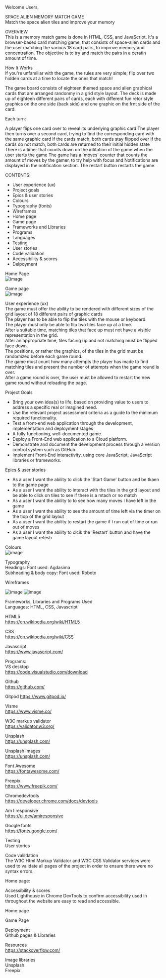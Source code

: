 Welcome Users,

SPACE ALIEN MEMORY MATCH GAME<br/>
Match the space alien tiles and improve your memory<br/>

OVERVIEW<br/>
This is a memory match game is done in HTML, CSS, and JavaScript. It's a browser-based card matching game, that consists of space-alien cards and the user matching the various 18 card pairs, to improve memory and concentration. The objective is to try and match the pairs in a ceratin amount of time.

How It Works<br/>
If you're unfamiliar with the game, the rules are very simple; flip over two hidden cards at a time to locate the ones that match!

The game board consists of eighteen themed space and alien graphical cards that are arranged randonmy in a grid style layout. The deck is made up of eighteen different pairs of cards, each with different fun retor style graphics on the one side (back side) and one graphic on the frnt side of the card. 

Each turn:

A player flips one card over to reveal its underlying graphic card
The player then turns over a second card, trying to find the corresponding card with the same graphic card
If the cards match, both cards stay flipped over
If the cards do not match, both cards are returned to their initial hidden state
There is a timer that counts down on the intitation of the game when the user starts the game
The game has a 'moves' counter that counts the amount of moves by the gamer, to try help with focus and
Notifications are displayed in the notification section.
The restart button restarts the game.


CONTENTS:
* User experience (ux)<br/>
* Project goals<br/>
* Epics & user stories<br/>
* Colours<br/>
* Typography (fonts)<br/>
* Wireframes<br/>
* Home page<br/>
* Game page<br/>
* Frameworks and Libraries<br/>
* Programs<br/>
* Languages<br/>
* Testing<br/>
* User stories<br/>
* Code validation<br/>
* Accessibility & scores<br/>
* Delpoyment<br/>

Home Page<br/>
![image](https://github.com/user-attachments/assets/39b6b372-83bf-4dfe-889b-01e3ada3d7ca)


Game page<br/>
![image](https://github.com/user-attachments/assets/e6a00470-16a4-4682-aad3-b43fac4cb1d3)

User experience (ux)<br/>
The game must offer the ability to be rendered with different sizes of the grid layout of 18 different pairs of graphic cards<br/>
The player has to be able to flip the tiles with the mouse or keyboard.<br/>
The player must only be able to flip two tiles face up at a time.<br/>
After a suitable time, matching tiles that face up must not have a visible representation in the grid.<br/>
After an appropriate time, tiles facing up and not matching must be flipped face down.<br/>
The positions, or rather the graphics, of the tiles in the grid must be randomized before each game round.<br/>
The game must count how many attempts the player has made to find matching tiles and present the number of attempts when the game round is over.<br/>
After a game round is over, the user must be allowed to restart the new game round without reloading the page.

Project Goals
* Bring your own idea(s) to life, based on providing value to users to address a specific real or imagined need.<br/>
* Use the relevant project assessment criteria as a guide to the minimum required functionality.<br/>
* Test a front-end web application through the development, implementation and deployment stages<br/>
* A fully functioning, well-documented game.<br/>
* Deploy a Front-End web application to a Cloud platform.<br/>
* Demonstrate and document the development process through a version control system such as GitHub.<br/>
* Implement Front-End interactivity, using core JavaScript, JavaScript libraries or frameworks.<br/>


Epics & user stories<br/>
* As a user I want the ability to click the 'Start Game' button and be tkaen to the game page<br/>
* As a user I want the ability to interact with the tiles in the grid layout and be able to click on tiles to see if there is a mtach or no match<br/>
* As a user I want the ability to to see how many moves I have left in the game<br/> 
* As a user I want the ability to see the amount of time left via the timer on the tiop of the grid layout<br/>
* As a user I want the ability to restart the game if I run out of time or run out of moves<br/>
* As a user I want the ability to clcik the 'Restart' button and have the game layout refesh<br/>

Colours<br/>
![image](https://github.com/user-attachments/assets/1665923a-a440-41da-8f09-25209eaaa519)

Typography<br/>
Headings: Font used: Agdasima<br/>
Subheading & body copy: Font used: Roboto<br/>

Wireframes<br/>

![image](https://github.com/user-attachments/assets/a20f4cb8-8f22-4989-bdca-d21979362be5)
![image](https://github.com/user-attachments/assets/aaff5a67-f1a2-46b1-8a80-caf550dd5f9f)


Frameworks, Libraries and Programs Used<br/>
Languages: HTML, CSS, Javascript<br/>

HTML5<br/>
https://en.wikipedia.org/wiki/HTML5

CSS<br/>
https://en.wikipedia.org/wiki/CSS

Javascript<br/>
https://www.javascript.com/

Programs:<br/>
VS desktop<br/>
https://code.visualstudio.com/download

Github<br/>
https://github.com/

Gitpod
https://www.gitpod.io/

Visme<br/>
https://www.visme.co/

W3C markup validator<br/>
https://validator.w3.org/

Unsplash<br/>
https://unsplash.com/

Unsplash images<br/>
https://unsplash.com/

Font Awesome<br/>
https://fontawesome.com/

Freepix<br/>
https://www.freepik.com/

Chromedevtools<br/>
https://developer.chrome.com/docs/devtools

Am I responsive<br/>
https://ui.dev/amiresponsive

Google fonts<br/>
https://fonts.google.com/

Testing<br/>
User stories<br/>

Code valildation<br/>
The W3C Html Markup Validator and W3C CSS Validator services were used to validate all pages of the project in order to ensure there were no syntax errors.


Home page:<br/>



Accessibility & scores<br/>
Used Lighthouse in Chrome DevTools to confirm accessibility used in throughout the website are easy to read and accessible.

Home page<br/>

Game Page<br/>


Deployment<br/>
Github pages & Libraries<br/>

Resources<br/>
https://stackoverflow.com/


Image libraries<br/>
Unsplash<br/>
Freepix


